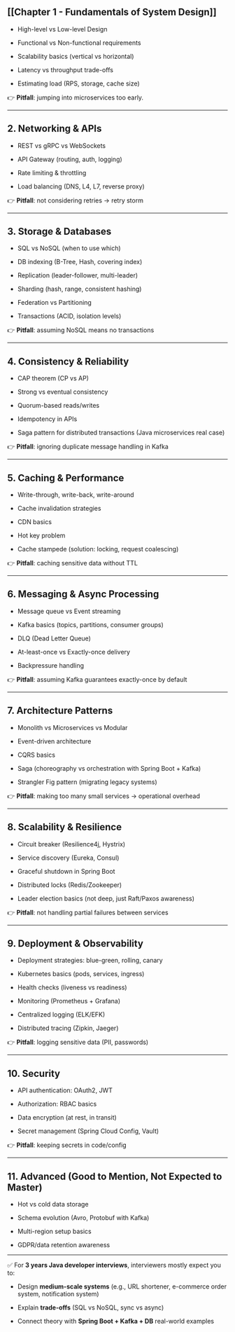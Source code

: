 ## **[[Chapter 1 - Fundamentals of System Design]]**

- High-level vs Low-level Design

- Functional vs Non-functional requirements

- Scalability basics (vertical vs horizontal)

- Latency vs throughput trade-offs

- Estimating load (RPS, storage, cache size)


👉 **Pitfall**: jumping into microservices too early.

---

## **2. Networking & APIs**

- REST vs gRPC vs WebSockets

- API Gateway (routing, auth, logging)

- Rate limiting & throttling

- Load balancing (DNS, L4, L7, reverse proxy)


👉 **Pitfall**: not considering retries → retry storm

---

## **3. Storage & Databases**

- SQL vs NoSQL (when to use which)

- DB indexing (B-Tree, Hash, covering index)

- Replication (leader-follower, multi-leader)

- Sharding (hash, range, consistent hashing)

- Federation vs Partitioning

- Transactions (ACID, isolation levels)


👉 **Pitfall**: assuming NoSQL means no transactions

---

## **4. Consistency & Reliability**

- CAP theorem (CP vs AP)

- Strong vs eventual consistency

- Quorum-based reads/writes

- Idempotency in APIs

- Saga pattern for distributed transactions (Java microservices real case)


👉 **Pitfall**: ignoring duplicate message handling in Kafka

---

## **5. Caching & Performance**

- Write-through, write-back, write-around

- Cache invalidation strategies

- CDN basics

- Hot key problem

- Cache stampede (solution: locking, request coalescing)


👉 **Pitfall**: caching sensitive data without TTL

---

## **6. Messaging & Async Processing**

- Message queue vs Event streaming

- Kafka basics (topics, partitions, consumer groups)

- DLQ (Dead Letter Queue)

- At-least-once vs Exactly-once delivery

- Backpressure handling


👉 **Pitfall**: assuming Kafka guarantees exactly-once by default

---

## **7. Architecture Patterns**

- Monolith vs Microservices vs Modular

- Event-driven architecture

- CQRS basics

- Saga (choreography vs orchestration with Spring Boot + Kafka)

- Strangler Fig pattern (migrating legacy systems)


👉 **Pitfall**: making too many small services → operational overhead

---

## **8. Scalability & Resilience**

- Circuit breaker (Resilience4j, Hystrix)

- Service discovery (Eureka, Consul)

- Graceful shutdown in Spring Boot

- Distributed locks (Redis/Zookeeper)

- Leader election basics (not deep, just Raft/Paxos awareness)


👉 **Pitfall**: not handling partial failures between services

---

## **9. Deployment & Observability**

- Deployment strategies: blue-green, rolling, canary

- Kubernetes basics (pods, services, ingress)

- Health checks (liveness vs readiness)

- Monitoring (Prometheus + Grafana)

- Centralized logging (ELK/EFK)

- Distributed tracing (Zipkin, Jaeger)


👉 **Pitfall**: logging sensitive data (PII, passwords)

---

## **10. Security**

- API authentication: OAuth2, JWT

- Authorization: RBAC basics

- Data encryption (at rest, in transit)

- Secret management (Spring Cloud Config, Vault)


👉 **Pitfall**: keeping secrets in code/config

---

## **11. Advanced (Good to Mention, Not Expected to Master)**

- Hot vs cold data storage

- Schema evolution (Avro, Protobuf with Kafka)

- Multi-region setup basics

- GDPR/data retention awareness


---

✅ For **3 years Java developer interviews**, interviewers mostly expect you to:

- Design **medium-scale systems** (e.g., URL shortener, e-commerce order system, notification system)

- Explain **trade-offs** (SQL vs NoSQL, sync vs async)

- Connect theory with **Spring Boot + Kafka + DB** real-world examples
